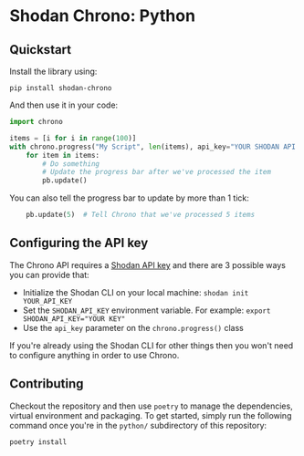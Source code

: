 # Shodan Chrono: Python

## Quickstart

Install the library using:

```shell
pip install shodan-chrono
```

And then use it in your code:

```python
import chrono

items = [i for i in range(100)]
with chrono.progress("My Script", len(items), api_key="YOUR SHODAN API KEY") as pb:
    for item in items:
        # Do something
        # Update the progress bar after we've processed the item
        pb.update()
```

You can also tell the progress bar to update by more than 1 tick:

```python
    pb.update(5)  # Tell Chrono that we've processed 5 items
```

## Configuring the API key

The Chrono API requires a [Shodan API key](https://account.shodan.io) and there are 3 possible ways you can provide that:

* Initialize the Shodan CLI on your local machine: ``shodan init YOUR_API_KEY``
* Set the ``SHODAN_API_KEY``  environment variable. For example: ``export SHODAN_API_KEY="YOUR KEY"``
* Use the ``api_key`` parameter on the ``chrono.progress()`` class

If you're already using the Shodan CLI for other things then you won't need to configure anything in order to use Chrono.

## Contributing

Checkout the repository and then use ``poetry`` to manage the dependencies, virtual environment and packaging. To get started, simply run the following command once you're in the ``python/`` subdirectory of this repository:

```shell
poetry install
```
